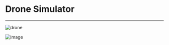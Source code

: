 # Drone Simulator
---

![drone](https://github.com/user-attachments/assets/f632a5d2-2a75-47c8-a1cc-09f20dacc4ea)


![image](https://github.com/user-attachments/assets/43908dab-041c-418b-b2b9-28257b66d989)

